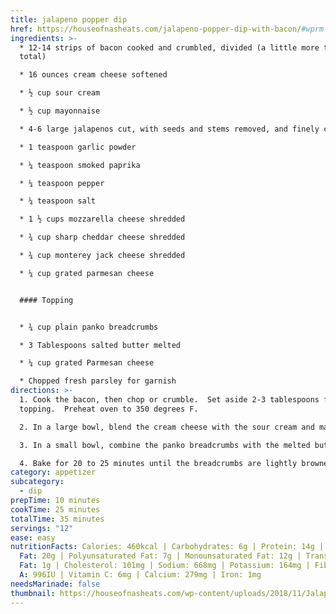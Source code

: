 ```yaml
---
title: jalapeno popper dip
href: https://houseofnasheats.com/jalapeno-popper-dip-with-bacon/#wprm-recipe-container-15492
ingredients: >-
  * 12-14 strips of bacon cooked and crumbled, divided (a little more than 1 cup
  total)

  * 16 ounces cream cheese softened

  * ½ cup sour cream

  * ½ cup mayonnaise

  * 4-6 large jalapenos cut, with seeds and stems removed, and finely chopped (about 1 cup)

  * 1 teaspoon garlic powder

  * ¼ teaspoon smoked paprika

  * ¼ teaspoon pepper

  * ¼ teaspoon salt

  * 1 ½ cups mozzarella cheese shredded

  * ¾ cup sharp cheddar cheese shredded

  * ¾ cup monterey jack cheese shredded

  * ¼ cup grated parmesan cheese


  #### Topping


  * ¾ cup plain panko breadcrumbs

  * 3 Tablespoons salted butter melted

  * ¼ cup grated Parmesan cheese

  * Chopped fresh parsley for garnish
directions: >-
  1. Cook the bacon, then chop or crumble.  Set aside 2-3 tablespoons for
  topping.  Preheat oven to 350 degrees F. 

  2. In a large bowl, blend the cream cheese with the sour cream and mayonnaise until smooth using a hand mixer.  Stir in the chopped jalapeno, crumbled bacon, garlic powder, smoked paprika, pepper, and salt.  Add the cheese and stir to combine, then pour into a 10-inch skillet or square baking dish, spreading into an even layer.

  3. In a small bowl, combine the panko breadcrumbs with the melted butter and Parmesan cheese, tossing with a fork to coat the breadcrumbs.  Sprinkle over the top of the dip.

  4. Bake for 20 to 25 minutes until the breadcrumbs are lightly browned and the dip is hot all the way through.  Remove from the oven and sprinkle with the reserved bacon and chopped fresh parsley, topping with additional fresh sliced jalapenos, if desired.  Serve hot with crackers, chips, or veggies for dipping.
category: appetizer
subcategory:
  - dip
prepTime: 10 minutes
cookTime: 25 minutes
totalTime: 35 minutes
servings: "12"
ease: easy
nutritionFacts: Calories: 460kcal | Carbohydrates: 6g | Protein: 14g | Fat: 42g | Saturated
  Fat: 20g | Polyunsaturated Fat: 7g | Monounsaturated Fat: 12g | Trans
  Fat: 1g | Cholesterol: 101mg | Sodium: 668mg | Potassium: 164mg | Fiber: 1g | Sugar: 2g | Vitamin
  A: 996IU | Vitamin C: 6mg | Calcium: 279mg | Iron: 1mg
needsMarinade: false
thumbnail: https://houseofnasheats.com/wp-content/uploads/2018/11/Jalapeno-Popper-Dip-with-Bacon-13.jpg
---
```


